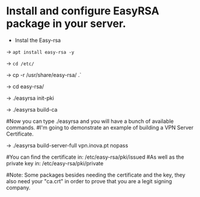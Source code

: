 # Install and configure EasyRSA package in your server.

* Instal the Easy-rsa 

-> `apt install easy-rsa -y`


-> `cd /etc/`

-> cp -r /usr/share/easy-rsa/ .`


-> cd easy-rsa/


-> ./easyrsa init-pki


-> ./easyrsa build-ca


#Now you can type ./easyrsa and you will have a bunch of available commands.
#I'm going to demonstrate an example of building a VPN Server Certificate.


-> ./easyrsa build-server-full vpn.inova.pt nopass


#You can find the certificate in: /etc/easy-rsa/pki/issued
#As well as the private key in: /etc/easy-rsa/pki/private

#Note: Some packages besides needing the certificate and the key, they also need your "ca.crt" in order to prove that you are a legit signing company.
